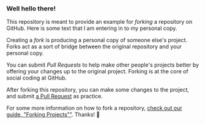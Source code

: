 ### Well hello there!

This repository is meant to provide an example for *forking* a repository on GitHub.
Here is some text that I am entering in to my personal copy. 

Creating a *fork* is producing a personal copy of someone else's project. Forks act as a sort of bridge between the original repository and your personal copy. 

You can submit *Pull Requests* to help make other people's projects better by offering your changes up to the original project. Forking is at the core of social coding at GitHub.

After forking this repository, you can make some changes to the project, and submit [a Pull Request](https://github.com/octocat/Spoon-Knife/pulls) as practice.

For some more information on how to fork a repository, [check out our guide, "Forking Projects""](http://guides.github.com/overviews/forking/). Thanks! :sparkling_heart:
